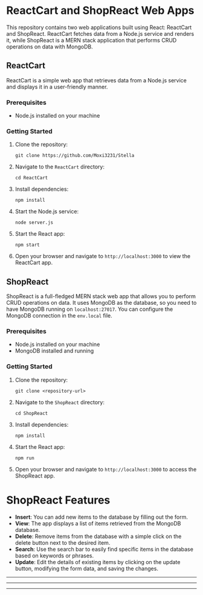 # ReactCart and ShopReact Web Apps

This repository contains two web applications built using React: ReactCart and ShopReact. ReactCart fetches data from a Node.js service and renders it, while ShopReact is a MERN stack application that performs CRUD operations on data with MongoDB.

## ReactCart

ReactCart is a simple web app that retrieves data from a Node.js service and displays it in a user-friendly manner.

### Prerequisites
- Node.js installed on your machine

### Getting Started

1. Clone the repository:

   ```shell
   git clone https://github.com/Moxi3231/Stella
   ```

2. Navigate to the `ReactCart` directory:

   ```shell
   cd ReactCart
   ```

3. Install dependencies:

   ```shell
   npm install
   ```

4. Start the Node.js service:

   ```shell
   node server.js
   ```

5. Start the React app:

   ```shell
   npm start
   ```

6. Open your browser and navigate to `http://localhost:3000` to view the ReactCart app.

## ShopReact

ShopReact is a full-fledged MERN stack web app that allows you to perform CRUD operations on data. It uses MongoDB as the database, so you need to have MongoDB running on `localhost:27017`. You can configure the MongoDB connection in the `env.local` file.

### Prerequisites
- Node.js installed on your machine
- MongoDB installed and running

### Getting Started

1. Clone the repository:

   ```shell
   git clone <repository-url>
   ```

2. Navigate to the `ShopReact` directory:

   ```shell
   cd ShopReact
   ```



3. Install dependencies:

   ```shell
   npm install
   ```

4. Start the React app:

   ```shell
   npm run 
   ```

6. Open your browser and navigate to `http://localhost:3000` to access the ShopReact app.
# ShopReact Features

- **Insert**: You can add new items to the database by filling out the form.
- **View**: The app displays a list of items retrieved from the MongoDB database.
- **Delete**: Remove items from the database with a simple click on the delete button next to the desired item.
- **Search**: Use the search bar to easily find specific items in the database based on keywords or phrases.
- **Update**: Edit the details of existing items by clicking on the update button, modifying the form data, and saving the changes.


-------
------
----
